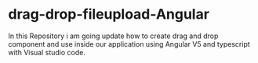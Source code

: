 # drag-drop-fileupload-Angular
In this Repository i am going update how to create drag and drop component and use inside our application using Angular V5 and typescript with Visual studio code.

